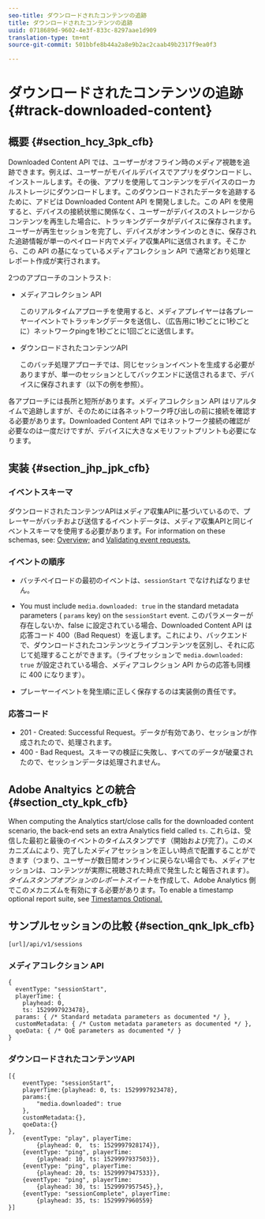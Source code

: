 ```yaml
---
seo-title: ダウンロードされたコンテンツの追跡
title: ダウンロードされたコンテンツの追跡
uuid: 0718689d-9602-4e3f-833c-8297aae1d909
translation-type: tm+mt
source-git-commit: 501bbfe8b44a2a8e9b2ac2caab49b2317f9ea0f3

---
```



# ダウンロードされたコンテンツの追跡{#track-downloaded-content}

## 概要 {#section_hcy_3pk_cfb}

Downloaded Content API では、ユーザーがオフライン時のメディア視聴を追跡できます。例えば、ユーザーがモバイルデバイスでアプリをダウンロードし、インストールします。その後、アプリを使用してコンテンツをデバイスのローカルストレージにダウンロードします。このダウンロードされたデータを追跡するために、アドビは Downloaded Content API を開発しました。この API を使用すると、デバイスの接続状態に関係なく、ユーザーがデバイスのストレージからコンテンツを再生した場合に、トラッキングデータがデバイスに保存されます。ユーザーが再生セッションを完了し、デバイスがオンラインのときに、保存された追跡情報が単一のペイロード内でメディア収集APIに送信されます。そこから、この API の基になっているメディアコレクション API で通常どおり処理とレポート作成が実行されます。

2つのアプローチのコントラスト:

* メディアコレクション API

   このリアルタイムアプローチを使用すると、メディアプレイヤーは各プレーヤーイベントでトラッキングデータを送信し、（広告用に1秒ごとに1秒ごとに）ネットワークpingを1秒ごとに1回ごとに送信します。

* ダウンロードされたコンテンツAPI

   このバッチ処理アプローチでは、同じセッションイベントを生成する必要がありますが、単一のセッションとしてバックエンドに送信されるまで、デバイスに保存されます（以下の例を参照）。

各アプローチには長所と短所があります。メディアコレクション API はリアルタイムで追跡しますが、そのためには各ネットワーク呼び出しの前に接続を確認する必要があります。Downloaded Content API ではネットワーク接続の確認が必要なのは一度だけですが、デバイスに大きなメモリフットプリントも必要になります。

## 実装 {#section_jhp_jpk_cfb}

### イベントスキーマ

ダウンロードされたコンテンツAPIはメディア収集APIに基づいているので、プレーヤーがバッチおよび送信するイベントデータは、メディア収集APIと同じイベントスキーマを使用する必要があります。For information on these schemas, see: [Overview;](../media-collection-api/mc-api-overview.md) and [Validating event requests.](../media-collection-api/mc-api-impl/mc-api-validate-reqs.md)

### イベントの順序

* バッチペイロードの最初のイベントは、`sessionStart` でなければなりません。
* You must include `media.downloaded: true` in the standard metadata parameters ( `params` key) on the `sessionStart` event. このパラメーターが存在しないか、false に設定されている場合、Downloaded Content API は応答コード 400（Bad Request）を返します。これにより、バックエンドで、ダウンロードされたコンテンツとライブコンテンツを区別し、それに応じて処理することができます。（ライブセッションで `media.downloaded: true` が設定されている場合、メディアコレクション API からの応答も同様に 400 になります）。

* プレーヤーイベントを発生順に正しく保存するのは実装側の責任です。

### 応答コード

* 201 - Created: Successful Request。データが有効であり、セッションが作成されたので、処理されます。
* 400 - Bad Request。スキーマの検証に失敗し、すべてのデータが破棄されたので、セッションデータは処理されません。

## Adobe Analtyics との統合 {#section_cty_kpk_cfb}

When computing the Analytics start/close calls for the downloaded content scenario, the back-end sets an extra Analytics field called `ts`. これらは、受信した最初と最後のイベントのタイムスタンプです（開始および完了）。このメカニズムにより、完了したメディアセッションを正しい時点で配置することができます（つまり、ユーザーが数日間オンラインに戻らない場合でも、メディアセッションは、コンテンツが実際に視聴された時点で発生したと報告されます）。*タイムスタンプオプションのレポートスイート*&#x200B;を作成して、Adobe Analytics 側でこのメカニズムを有効にする必要があります。To enable a timestamp optional report suite, see [Timestamps Optional.](https://marketing.adobe.com/resources/help/en_US/reference/timestamp-optional.html)

## サンプルセッションの比較 {#section_qnk_lpk_cfb}

```
[url]/api/v1/sessions
```

### メディアコレクション API

```
{ 
  eventType: "sessionStart", 
  playerTime: { 
    playhead: 0,  
    ts: 1529997923478},  
  params: { /* Standard metadata parameters as documented */ },  
  customMetadata: { /* Custom metadata parameters as documented */ },  
  qoeData: { /* QoE parameters as documented */ } 
}
```

### ダウンロードされたコンテンツAPI

```
[{ 
    eventType: "sessionStart", 
    playerTime:{playhead: 0, ts: 1529997923478},  
    params:{
        "media.downloaded": true
    }, 
    customMetadata:{},  
    qoeData:{} 
}, 
    {eventType: "play", playerTime:
        {playhead: 0,  ts: 1529997928174}}, 
    {eventType: "ping", playerTime:
        {playhead: 10, ts: 1529997937503}}, 
    {eventType: "ping", playerTime:
        {playhead: 20, ts: 1529997947533}}, 
    {eventType: "ping", playerTime:
        {playhead: 30, ts: 1529997957545},}, 
    {eventType: "sessionComplete", playerTime:
        {playhead: 35, ts: 1529997960559} 
}]
```

